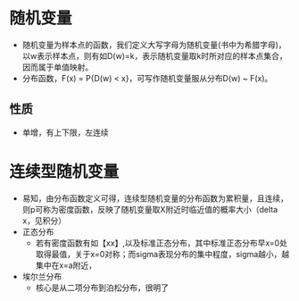 # 随机变量
- 随机变量为样本点的函数，我们定义大写字母为随机变量(书中为希腊字母)，以w表示样本点，则有如D(w)=k，表示随机变量取k时所对应的样本点集合，因而属于单值映射。
- 分布函数，F(x) = P{D(w) < x}，可写作随机变量服从分布D(w) ~ F(x)。
## 性质
- 单增，有上下限，左连续

# 连续型随机变量
- 易知，由分布函数定义可得，连续型随机变量的分布函数为累积量，且连续，则p可称为密度函数，反映了随机变量取X附近时临近值的概率大小（delta x，见积分）
- 正态分布
    - 若有密度函数有如【xx】,以及标准正态分布，其中标准正态分布早x=0处取得最值，关于x=0对称；而sigma表现分布的集中程度，sigma越小，越集中在x=a附近，
- 埃尔兰分布
    - 核心是从二项分布到泊松分布，很明了